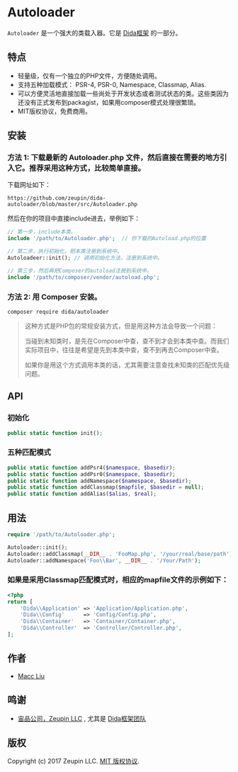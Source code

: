 # Autoloader

`Autoloader` 是一个强大的类载入器。它是 [Dida框架](https://github.com/zeupin/dida) 的一部分。

## 特点

* 轻量级，仅有一个独立的PHP文件，方便随处调用。
* 支持五种加载模式： PSR-4, PSR-0, Namespace, Classmap, Alias.
* 可以方便灵活地直接加载一些尚处于开发状态或者测试状态的类。这些类因为还没有正式发布到packagist，如果用composer模式处理很繁琐。
* MIT版权协议，免费商用。

## 安装

### 方法 1: 下载最新的 Autoloader.php 文件，然后直接在需要的地方引入它。推荐采用这种方式，比较简单直接。

下载网址如下：

```
https://github.com/zeupin/dida-autoloader/blob/master/src/Autoloader.php
```

然后在你的项目中直接include进去，举例如下：

```php
// 第一步，include本类。
include '/path/to/Autoloader.php';  // 你下载的Autoload.php的位置

// 第二步，执行初始化，把本类注册到系统中。
Autoloadeer::init(); // 调用初始化方法，注册到系统中。

// 第三步，然后再把Composer的autoload注册到系统中。
include '/path/to/composer/vendor/autoload.php';
```

### 方法 2: 用 Composer 安装。

```
composer require dida/autoloader
```

> 这种方式是PHP包的常规安装方式，但是用这种方法会导致一个问题：
> 
> 当碰到未知类时，是先在Composer中查，查不到才会到本类中查。而我们实际项目中，往往是希望是先到本类中查，查不到再去Composer中查。
> 
> 如果你是用这个方式调用本类的话，尤其需要注意查找未知类的匹配优先级问题。


## API

### 初始化

```php
public static function init();
```

### 五种匹配模式

```php
public static function addPsr4($namespace, $basedir);
public static function addPsr0($namespace, $basedir);
public static function addNamespace($namespace, $basedir);
public static function addClassmap($mapfile, $basedir = null);
public static function addAlias($alias, $real);
```

## 用法

```php
require '/path/to/Autoloader.php';

Autoloader::init();
Autoloader::addClassmap(__DIR__ . 'FooMap.php', '/your/real/base/path');
Autoloader::addNamespace('Foo\\Bar', __DIR__ . '/Your/Path');
```

### 如果是采用Classmap匹配模式时，相应的mapfile文件的示例如下：

```php
<?php
return [
    'Dida\\Application' => 'Application/Application.php',
    'Dida\\Config'      => 'Config/Config.php',
    'Dida\\Container'   => 'Container/Container.php',
    'Dida\\Controller'  => 'Controller/Controller.php',
];
```

## 作者

* [Macc Liu](https://github.com/maccliu)

## 鸣谢

* [宙品公司，Zeupin LLC](http://zeupin.com) , 尤其是 [Dida框架团队](http://dida.zeupin.com)

## 版权

Copyright (c) 2017 Zeupin LLC. [MIT 版权协议](LICENSE).